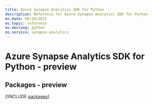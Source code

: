 ```yaml
---
title: Azure Synapse Analytics SDK for Python
description: Reference for Azure Synapse Analytics SDK for Python
ms.date: 06/30/2025
ms.topic: reference
ms.devlang: python
ms.service: synapse-analytics
---
```

# Azure Synapse Analytics SDK for Python - preview
## Packages - preview
[!INCLUDE [packages](synapse-analytics-index.md)]